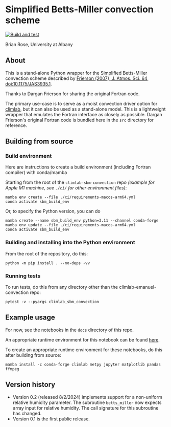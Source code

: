 # Simplified Betts-Miller convection scheme

[![Build and test](https://github.com/climlab/climlab-sbm-convection/actions/workflows/build-and-test.yml/badge.svg)](https://github.com/climlab/climlab-sbm-convection/actions/workflows/build-and-test.yml)


Brian Rose, University at Albany

## About

This is a stand-alone Python wrapper for the Simplified Betts-Miller convection scheme described by [Frierson (2007), J. Atmos. Sci. 64, doi:10.1175/JAS3935.1](https://doi.org/10.1175/JAS3935.1).

Thanks to Dargan Frierson for sharing the original Fortran code.

The primary use-case is to serve as a moist convection driver option
for [climlab](https://climlab.readthedocs.io/), but it can also be used 
as a stand-alone model. This is a lightweight wrapper that emulates the 
Fortran interface as closely as possible. 
Dargan Frierson's original Fortran code is bundled here in the `src` directory for reference.

## Building from source

### Build environment

Here are instructions to create a build environment (including Fortran compiler) with conda/mamba

Starting from the root of the `climlab-sbm-convection` repo *(example for Apple M1 machine, see `./ci/` for other environment files)*:
```
mamba env create --file ./ci/requirements-macos-arm64.yml
conda activate sbm_build_env
```

Or, to specify the Python version, you can do
```
mamba create --name sbm_build_env python=3.11 --channel conda-forge
mamba env update --file ./ci/requirements-macos-arm64.yml
conda activate sbm_build_env
```

### Building and installing into the Python environment

From the root of the repository, do this:
```
python -m pip install . --no-deps -vv
```

### Running tests

To run tests, do this from any directory other than the climlab-emanuel-convection repo:
```
pytest -v --pyargs climlab_sbm_convection
```

##  Example usage

For now, see the notebooks in the `docs` directory of this repo.

An appropriate runtime environment for this notebook can be found [here](https://github.com/brian-rose/ClimateLaboratoryBook/blob/main/environment.yml).

To create an appropriate runtime environment for these notebooks, do this after building from source:

```
mamba install -c conda-forge climlab metpy jupyter matplotlib pandas ffmpeg
```

## Version history

- Version 0.2 (released 8/2/2024) implements support for a non-uniform relative humidity parameter. The subroutine `betts_miller` now expects array input for relative humidity. The call signature for this subroutine has changed.
- Version 0.1 is the first public release. 